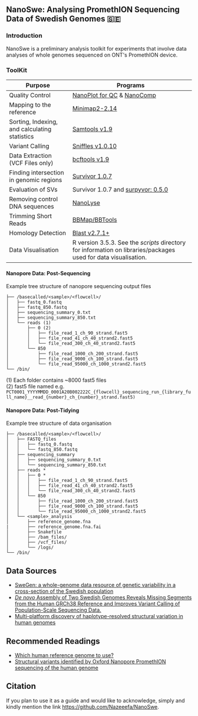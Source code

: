 ## NanoSwe: Analysing PromethION Sequencing Data of Swedish Genomes 🇸🇪

### Introduction

NanoSwe is a preliminary analysis toolkit for experiments that involve data analyses of whole genomes sequenced on ONT's PromethION device.

### ToolKit

|Purpose |Programs|
|---------|-----|
|Quality Control| [NanoPlot for QC](https://github.com/wdecoster/NanoPlot) & [NanoComp](https://github.com/wdecoster/nanocomp)|
|Mapping to the reference|[Minimap2-2.14](https://github.com/lh3/minimap2)|
|Sorting, Indexing, and calculating statistics | [Samtools v1.9](https://github.com/samtools/samtools)|
|Variant Calling|[Sniffles v1.0.10](https://github.com/fritzsedlazeck/Sniffles)|
|Data Extraction (VCF Files only)|[bcftools v1.9](https://samtools.github.io/bcftools/bcftools.html)|
|Finding intersection in genomic regions| [Survivor 1.0.7](https://github.com/fritzsedlazeck/SURVIVOR) |
|Evaluation of SVs | Survivor 1.0.7 and [surpyvor: 0.5.0](https://github.com/wdecoster/surpyvor)|
|Removing control DNA sequences | [NanoLyse](https://github.com/wdecoster/nanolyse)|
|Trimming Short Reads | [BBMap/BBTools](https://github.com/BioInfoTools/BBMap)
|Homology Detection| [Blast v2.7.1+](https://blast.ncbi.nlm.nih.gov/Blast.cgi?CMD=Web&PAGE_TYPE=BlastDocs&DOC_TYPE=Download) |
|Data Visualisation| R version 3.5.3. See the *scripts* directory for information on libraries/packages used for data visualisation.|

#### Nanopore Data: Post-Sequencing 
Example tree structure of nanopore sequencing output files
```
├── /basecalled/<sample>/<flowcell>/
│   ├── fastq_0.fastq
│   ├── fastq_850.fastq
│   ├── sequencing_summary_0.txt
│   ├── sequencing_summary_850.txt
│   └── reads (1)
│       ├── 0 (2)
│       │   ├── file_read_1_ch_90_strand.fast5
│       │   ├── file_read_41_ch_40_strand2.fast5
│       │   └── file_read_300_ch_40_strand2.fast5
│       └── 850
│           ├── file_read_1000_ch_200_strand.fast5
│           ├── file_read_9000_ch_100_strand.fast5
│           └── file_read_95000_ch_1000_strand2.fast5
└── /bin/
```

(1) Each folder contains ~8000 fast5 files <br>
(2) fast5 file named e.g. ```PCT0001_YYYYMMDD_0001A20B002222C_{flowcell}_sequencing_run_{library_full_name}__read_{number}_ch_{number}_strand.fast5)```

#### Nanopore Data: Post-Tidying 
Example tree structure of data organisation
```
├── /basecalled/<sample>/<flowcell>/
│   ├── FASTQ_files
│   │   ├── fastq_0.fastq
│   │   └── fastq_850.fastq
│   ├── sequencing_summary
│   │   ├── sequencing_summary_0.txt
│   │   └── sequencing_summary_850.txt
│   ├── reads *
│   │   ├── 0 *
│   │   │   ├── file_read_1_ch_90_strand.fast5
│   │   │   ├── file_read_41_ch_40_strand2.fast5
│   │   │   └── file_read_300_ch_40_strand2.fast5
│   │   └── 850
│   │       ├── file_read_1000_ch_200_strand.fast5
│   │       ├── file_read_9000_ch_100_strand.fast5
│   │       └── file_read_95000_ch_1000_strand2.fast5
│   └── <sample>_analysis
│       ├── reference_genome.fna
|       ├── reference_genome.fna.fai
│       ├── Snakefile
│       ├── /bam_files/
│       ├── /vcf_files/
│       └── /logs/
└── /bin/
```
## Data Sources
- [SweGen: a whole-genome data resource of genetic variability in a cross-section of the Swedish population](https://www.nature.com/articles/ejhg2017130)
- [*De novo* Assembly of Two Swedish Genomes Reveals Missing Segments from the Human GRCh38 Reference and Improves Variant Calling of Population-Scale Sequencing Data.](https://www.mdpi.com/2073-4425/9/10/486)
- [Multi-platform discovery of haplotype-resolved structural variation in human genomes](https://www.nature.com/articles/s41467-018-08148-z)

## Recommended Readings
- [Which human reference genome to use?](https://lh3.github.io/2017/11/13/which-human-reference-genome-to-use)
- [Structural variants identified by Oxford Nanopore PromethION sequencing of the human genome](https://genome.cshlp.org/content/early/2019/06/26/gr.244939.118.abstract)

## Citation
If you plan to use it as a guide and would like to acknowledge, simply and kindly mention the link https://github.com/Nazeeefa/NanoSwe.
